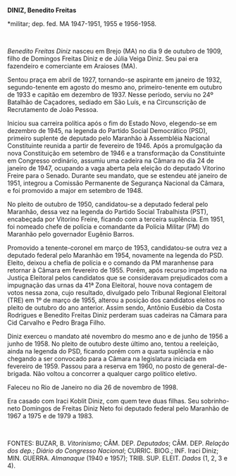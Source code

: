 **DINIZ, Benedito Freitas**

\*militar; dep. fed. MA 1947-1951, 1955 e 1956-1958.

 

*Benedito Freitas Diniz* nasceu em Brejo (MA) no dia 9 de outubro de
1909, filho de Domingos Freitas Diniz e de Júlia Veiga Diniz. Seu pai
era fazendeiro e comerciante em Araioses (MA).

Sentou praça em abril de 1927, tornando-se aspirante em janeiro de 1932,
segundo-tenente em agosto do mesmo ano, primeiro-tenente em outubro de
1933 e capitão em dezembro de 1937. Nesse período, serviu no 24º
Batalhão de Caçadores, sediado em São Luís, e na Circunscrição de
Recrutamento de João Pessoa.

Iniciou sua carreira política após o fim do Estado Novo, elegendo-se em
dezembro de 1945, na legenda do Partido Social Democrático (PSD),
primeiro suplente de deputado pelo Maranhão à Assembléia Nacional
Constituinte reunida a partir de fevereiro de 1946. Após a promulgação
da nova Constituição em setembro de 1946 e a transformação da
Constituinte em Congresso ordinário, assumiu uma cadeira na Câmara no
dia 24 de janeiro de 1947, ocupando a vaga aberta pela eleição do
deputado Vitorino Freire para o Senado. Durante seu mandato, que se
estendeu até janeiro de 1951, integrou a Comissão Permanente de
Segurança Nacional da Câmara, e foi promovido a major em setembro de
1948.

No pleito de outubro de 1950, candidatou-se a deputado federal pelo
Maranhão, dessa vez na legenda do Partido Social Trabalhista (PST),
encabeçada por Vitorino Freire, ficando com a terceira suplência. Em
1951, foi nomeado chefe de polícia e comandante da Polícia Militar (PM)
do Maranhão pelo governador Eugênio Barros.

Promovido a tenente-coronel em março de 1953, candidatou-se outra vez a
deputado federal pelo Maranhão em 1954, novamente na legenda do PSD.
Eleito, deixou a chefia de polícia e o comando da PM maranhense para
retornar à Câmara em fevereiro de 1955. Porém, após recurso impetrado na
Justiça Eleitoral pelos candidatos que se consideravam prejudicados com
a impugnação das urnas da 41ª Zona Eleitoral, houve nova contagem de
votos nessa zona, cujo resultado, divulgado pelo Tribunal Regional
Eleitoral (TRE) em 1º de março de 1955, alterou a posição dos candidatos
eleitos no pleito de outubro do ano anterior. Assim sendo, Antônio
Eusébio da Costa Rodrigues e Benedito Freitas Diniz perderam suas
cadeiras na Câmara para Cid Carvalho e Pedro Braga Filho.

Diniz exerceu o mandato até novembro do mesmo ano e de junho de 1956 a
junho de 1958. No pleito de outubro deste último ano, tentou a
reeleição, ainda na legenda do PSD, ficando porém com a quarta suplência
e não chegando a ser convocado para a Câmara na legislatura iniciada em
fevereiro de 1959. Passou para a reserva em 1960, no posto de
general-de-brigada. Não voltou a concorrer a qualquer cargo político
eletivo.

Faleceu no Rio de Janeiro no dia 26 de novembro de 1998.

Era casado com Iraci Koblit Diniz, com quem teve duas filhas. Seu
sobrinho-neto Domingos de Freitas Diniz Neto foi deputado federal pelo
Maranhão de 1967 a 1975 e de 1979 a 1983.

 

FONTES: BUZAR, B. *Vitorinismo*; CÂM. DEP. *Deputados*; CÂM. DEP.
*Relação dos dep.*; *Diário do Congresso Nacional*; CURRIC. BIOG.; INF.
Iraci Diniz; MIN. GUERRA. *Almanaque* (1940 e 1957); TRIB. SUP. ELEIT.
*Dados* (1, 2, 3 e 4).

 
